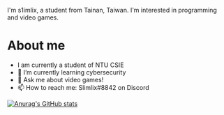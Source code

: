 I'm s1imlix, a student from Tainan, Taiwan. I'm interested in programming and video games.

# About me
- I am currently a student of NTU CSIE
- 🌱 I’m currently learning cybersecurity 
- 💬 Ask me about video games!
- 📫 How to reach me: Slimlix#8842 on Discord

[![Anurag's GitHub stats](https://github-readme-stats.vercel.app/api?username=s1imlix)](https://github.com/anuraghazra/github-readme-stats)
